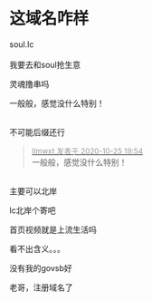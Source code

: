 # 这域名咋样


soul.lc<br />
<br />
我要去和soul抢生意<img src="static/image/smiley/yct/010.gif" smilieid="41" border="0" alt="" /> <br />


灵魂撸串吗<img src="static/image/smiley/default/lol.gif" smilieid="12" border="0" alt="" />

一般般，感觉没什么特别！<br />
<br />
<img src="static/image/smiley/default/lol.gif" smilieid="12" border="0" alt="" /><img src="static/image/smiley/default/lol.gif" smilieid="12" border="0" alt="" /><img src="static/image/smiley/default/lol.gif" smilieid="12" border="0" alt="" />

不可能后缀还行

<div class="quote"><blockquote><font size="2"><a href="https://www.hostloc.com/forum.php?mod=redirect&amp;goto=findpost&amp;pid=9351026&amp;ptid=758361" target="_blank"><font color="#999999">llmwxt 发表于 2020-10-25 19:54</font></a></font><br />
一般般，感觉没什么特别！</blockquote></div><br />
主要可以北岸 <img src="static/image/smiley/yct/010.gif" smilieid="41" border="0" alt="" />

lc北岸个寄吧<img id="aimg_wK10y" onclick="zoom(this, this.src, 0, 0, 0)" class="zoom" src="https://cdn.jsdelivr.net/gh/hishis/forum-master/public/images/patch.gif" onmouseover="img_onmouseoverfunc(this)" onload="thumbImg(this)" border="0" alt="" />

首页视频就是上流生活吗

看不出含义。。。

没有我的govsb好<img src="static/image/smiley/yct/022.gif" smilieid="42" border="0" alt="" />

老哥，注册域名了

